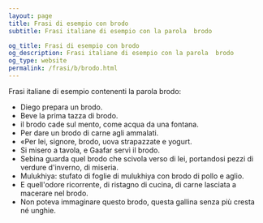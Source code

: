 ```yaml
---
layout: page
title: Frasi di esempio con brodo 
subtitle: Frasi italiane di esempio con la parola  brodo

og_title: Frasi di esempio con brodo 
og_description: Frasi italiane di esempio con la parola  brodo
og_type: website
permalink: /frasi/b/brodo.html
---
```


Frasi italiane di esempio contenenti la parola brodo:


- Diego prepara un brodo.
- Beve la prima tazza di brodo.
- il brodo cade sul mento, come acqua da una fontana.
- Per dare un brodo di carne agli ammalati.
- «Per lei, signore, brodo, uova strapazzate e yogurt.
- Si misero a tavola, e Gaafar servì il brodo.
- Sebina guarda quel brodo che scivola verso di lei, portandosi pezzi di verdure d'inverno, di miseria.
- Mulukhiya: stufato di foglie di mulukhiya con brodo di pollo e aglio.
- E quell'odore ricorrente, di ristagno di cucina, di carne lasciata a macerare nel brodo.
- Non poteva immaginare questo brodo, questa gallina senza più cresta né unghie.

